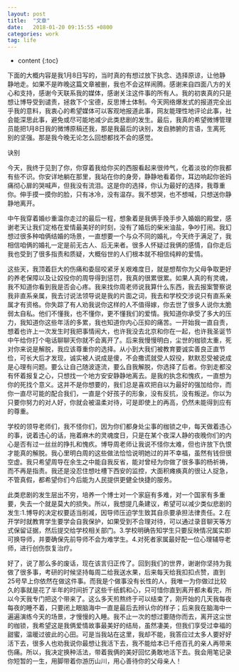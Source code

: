 ```yaml
---
layout: post
title:  "文章"
date:   2018-01-20 09:15:55 +0800
categories: work
tag: life
---
```


* content
{:toc}


下面的大概内容是我1月8日写的，当时真的有想过放下执念、选择原谅，让他静静地走。如果不是昨晚这篇文章被删，我也不会这样闹腾。感谢来自四面八方的关心和支持，感谢今天联系我的媒体，感谢关注这件事的所有人。我的初衷真的只是想让博导受到谴责，拯救下个宝德，反思博士体制。今天网络爆发式的报道完全出乎我的意料，我衷心的希望媒体可以客观地报道此事，网友能理性地评论此事，社会能深思此事，避免或尽可能地减少此类悲剧的发生。最后，我真的希望微博管理员能把1月8日我的微博原稿还我，那是我最后的诀别，发自肺腑的言语，生离死别的坚强。那是我今晚无论怎么回想都找不会的感觉。  

诀别  

今天，我终于见到了你，你穿着我给你买的西服看起来很帅气，化着淡妆的你我都有些不识。你安详地躺在那里，我站在你的身旁，静静地看着你，耳边响起你爸妈痛彻心扉的哭喊声，但我没有流泪。这是你的选择，你认为最好的选择，我尊重你。伸手摸一摸你的脸，只有冰冷，没有温存。我不想哭，也不想喊，只想送你静静地离开。  

中午我穿着婚纱重温你走过的最后一程，想象着是我俩手挽手步入婚姻的殿堂，感谢老天让我们定格在爱情最美好的时刻，没有了婚后的柴米油盐，争吵打闹。我幻想过很多种咱俩结婚的场景，一直想要一个与众不同的婚礼，今天终于满足了，我相信咱俩的婚礼一定是前无古人、后无来者。很多人怀疑过我俩的感情，自你走后我也受到了很多指责和质疑，大概俗世的人们根本就不相信纯粹的爱情。  

这些天，我顶着巨大的伤痛和委屈咬紧牙关艰难度日，就是想帮你为父母争取更好的养老保障以及让奴役你的周导得到惩罚，我真的很累很累。如果人真的有灵魂，我不知道你看到我是否会心疼。我来找你周老师说我算什么东西，我去报案警察说我非直系亲属，我去讨说法领导说是我的片面之词，我去和学校交涉说只有直系亲属才有资格。你失踪了有人劝我说你这样的人不值得嫁，你去世了很多人说你太脆弱太自私。他们不懂我，也不懂你，更不懂我们的爱情。我知道你承受了多大的压力，我知道你这些年活的多累，我也知道你内心压抑的痛苦。一开始我一直自责，想着也许上一次发生时我把事情闹大，也许我没去北京和你在一起，也许我圣诞节中午给你打个电话聊聊天你就不会离开了。后来我慢慢明白，尘世的枷锁太重，死对你来说是解脱，我应该尊重你的选择。从小到大我们被教育要诚实善良正直节俭，可长大后才发现，诚实被人说成是傻，不会撒谎就受人奴役，默默忍受被说成是心理有问题。要么让自己随波逐流，要么自我解脱，你选择了后者。你到走都没有怀着报复之心，只想找一个地方安安静静地离去。是我的执念和愧疚，一直想为你的死找个意义。这并不是你想要的，我们总是喜欢把自以为最好的强加给你，而你一直尽可能的配合我们，一直是个好孩子的形象，没有反抗，没有叛逆。你以为只要你努力的对人好，你就会被温柔对待，可是即使上的再高，仍然未能得到应有的尊重。  

学校的领导老师们，我不怪你们，因为你们都身处尘事的枷锁之中，每天做着违心的事，说着违心的话，拖着麻木的灵魂度日，只是在某个夜深人静的夜晚你们的内心是否有过一丝丝的挣扎和愧疚。博导周老师让我说不怪你太难，但也许放下仇恨才能真的解脱。我心里明白周的这些做法恰恰说明她过的并不幸福，虽然有钱但很空虚。我只希望周导在余生之中能自我反省，能对曾经为你做了很多事的杨祈祷，而不再是指责。我还是没忍住想吐槽下西安的监控，大面积瘫痪真的很让人捉急，不管真假，都希望你们今后能为人民提供更健全快捷的服务。  

此类悲剧的发生层出不穷，培养一个博士对一个家庭有多难，对一个国家有多重要，失去一个就是莫大的损失。所以，我想提几条建议，希望可以减少类似悲剧的发生:1.博导的决定权要适当削减，因导师压迫学生致其自杀要承担法律责任。2.在开学时就教育学生要学会自我保护，如果受到不合理对待，可以通过录音聊天等方式保留证据，然后提交给学校相关部门。3.学校明确告知学生只要反映情况属实即可换导师，并要确保先前导师不会为难学生。4.对死者家属最好配一位心理辅导老师，进行创伤恢复治疗。  

好了，说了那么多的废话，现在该言归正传了。回到我们的世界，谢谢你坚持为我做了很多事，考研的时候坚持每周二给我送水果，后来每天给我扣扣点赞，直到25号早上你依然在做这件事。而我是个做事没有长性的人，我唯一为你做过比较久的事就是花了半年的时间折了这些千纸鹤和心，只可惜你直到离开都未看完，所以今天我专门把这个带来了。这么多天煎熬终于可以结束了，刚开始的几天我每夜每夜的睡不着，只要闭上眼脑海中一直是最后去辨认你的样子；后来我在脑海中一遍遍演练今天的场景，才慢慢的入睡。我不止一次的想过要随你而去，离开这尘世的枷锁，我希望这是我俩爱情故事最美好的结局，虽然凄美，但我们享受过幸福的甜蜜，温暖过彼此的心田。可是当我站在这里，我却不能，我答应过太多人要好好活下去，很多人也劝我说你最想让我活下去，我不能给本已千疮百孔的亲人再带来伤痛。所以，我决定换种活法，带着我俩的美好回忆勇敢地活下去。我会用笔记录你短暂的一生，用脚带着你游历山川，用心善待你的父母亲人！  
